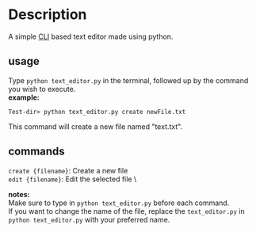 # Description
A simple [CLI](https://en.wikipedia.org/wiki/Command-line_interface) based text editor made using python.

## usage
Type `python text_editor.py` in the terminal, followed up by the command you wish to execute. \
**example:**
```
Test-dir> python text_editor.py create newFile.txt
```
This command will create a new file named "text.txt".

## commands
`create {filename}`: Create a new file \
`edit {filename}`: Edit the selected file \

**notes:** \
Make sure to type in `python text_editor.py` before each command. \
If you want to change the name of the file, replace the `text_editor.py` in `python text_editor.py` with your preferred name.
